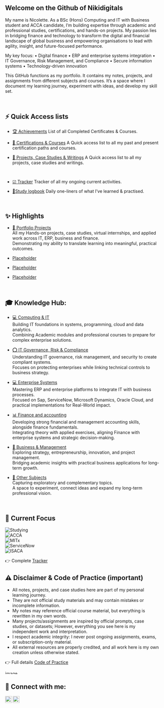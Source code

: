 <h2>Welcome on the Github of Nikidigitals</h2>

My name is Nicolette. As a BSc (Hons) Computing and IT with Business student and ACCA candidate, I’m building expertise through academic and professional studies, certifications, and hands-on projects.
My passion lies in bridging finance and technology to transform the digital and financial landscape of global business and empowering organisations to lead with agility, insight, and future-focused performance.

My key focus:
•	Digital finance
•	ERP and enterprise systems integration
•  IT Governance, Risk Management, and Compliance
•	Secure information systems
•	Technology-driven innovation

This GitHub functions as my portfolio. It contains my notes, projects, and assignments from different subjects and courses. 
It’s a space where I document my learning journey, experiment with ideas, and develop my skill set.

<br>

<h2> ⚡ Quick Access lists </h2>

   - [🏆 Achievements](https://github.com/NikiDigitals/NikiDigitals/blob/main/Achievements.md) 
     List of all Completed Certificates & Courses.

   - [📑 Certifications & Courses](https://github.com/NikiDigitals/NikiDigitals/blob/main/QA_Certs_Courses.md) 
     A Quick access list to all my past and  present certification paths and courses.

   - [📑 Projects, Case Studies & Writings](https://github.com/NikiDigitals/NikiDigitals/blob/main/QA_Projects_Case_Write.md) 
     A Quick access list to all my projects, case studies and writings.

     <br>
   - [☑ Tracker](https://github.com/NikiDigitals/NikiDigitals/blob/main/Tracker.md)
     Tracker of all my ongoing current activities. 
     
   - [📓Study logbook](https://github.com/NikiDigitals/NikiDigitals/blob/main/Studylogbook) 
     Daily one-liners of what I’ve learned & practised.
 
<br>
<h2> ✨ Highlights</h2>

   - [📁 Portfolio Projects](https://github.com/NikiDigitals/Portfolio_Projects)  
     All my Hands-on projects, case studies, virtual internships, and applied work across IT, ERP, business and finance.  
     Demonstrating my ability to translate learning into meaningful, practical outcomes.
     
- [Placeholder](https://github)
- [Placeholder](https://github)
- [Placeholder](https://github)        
<br>

<h2> 🎓 Knowledge Hub: </h2>

   - [💻 Computing & IT](https://github.com/NikiDigitals/Computing-IT)  
     Building IT foundations in systems, programming, cloud and data analytics.  
     Combining Academic modules and professional courses to prepare for complex enterprise solutions. 

   - [⭕ IT Governance, Risk & Compliance](https://github.com/NikiDigitals/GRC)  
     Understanding IT governance, risk management, and security to create compliant systems.  
     Focuses on protecting enterprises while linking technical controls to business strategy.    
          
   - [💻 Enterprise Systems](https://github.com/NikiDigitals/systems)  
      Mastering ERP and enterprise platforms to integrate IT with business processes.  
     Focused on Sap, ServiceNow, Microsoft Dynamics, Oracle Cloud, and practical implementations for Real-World impact.   
     
   - [📊 Finance and accounting](https://github.com/NikiDigitals/Finance-and-accounting)  
    Developing strong financial and management accounting skills, alongside finance fundamentals.  
    Integrating theory with applied exercises, aligning Finance with enterprise systems and strategic decision-making.  

   - [💼 Business & Management](https://github.com/NikiDigitals/Management-Business)  
     Exploring strategy, entrepreneurship, innovation, and project management.  
     Bridging academic insights with practical business applications for long-term growth.    
     
   - [📑 Other Subjects](https://github.com/NikiDigitals/others)  
     Capturing exploratory and complementary topics.  
     A space to experiment, connect ideas and expand my long-term professional vision. 
<br>

## 🎯 Current Focus 

![Studying](https://img.shields.io/badge/OU_BCs-Computing_&_IT_With_Business-blue)    
![ACCA](https://img.shields.io/badge/ACCA-Advanced_Diploma_in_Accounting_and_Business-red)   
![MITx](https://img.shields.io/badge/MITx-MicroMasters_DEDP-green)   
![ServiceNow](https://img.shields.io/badge/ServiceNow-Associate_Implementer-yellow)  
![ISACA](https://img.shields.io/badge/ISACA-Certified_Information_Systems_Auditor-purple)   

👉 Complete [Tracker](https://github.com/NikiDigitals/NikiDigitals/blob/main/Tracker.md)
<br>

<h2>  ⚠️ Disclaimer & Code of Practice (important)</h2>

- All notes, projects, and case studies here are part of my personal learning journey.
- They are not official study materials and may contain mistakes or incomplete information.
- My notes may reference official course material, but everything is rewritten in my own words.
- Many projects/assignments are inspired by official prompts, case studies, or datasets;
  However, everything you see here is my independent work and interpretation.
- I respect academic integrity: I never post ongoing assignments, exams, or subscription-only material.
- All external resources are properly credited, and all work here is my own creation unless otherwise stated.

👉 Full details [Code of Practice](https://github.com/NikiDigitals/NikiDigitals/blob/main/Code%20of%20Practice.pdf)

<img width="603" height="10" alt="image" src="https://github.com/user-attachments/assets/4658e820-34f4-4185-9df9-ec4e642f11e5" />

<h2> 🤝 Connect with me:</h2>

[<img align="left" alt="NmLangendam | LinkedIn" width="22px" src="https://cdn.jsdelivr.net/npm/simple-icons@v3/icons/linkedin.svg" />][linkedin]
[<img align="left" alt="NMLangendam | Instagram" width="22px" src="https://cdn.jsdelivr.net/npm/simple-icons@v3/icons/instagram.svg" />][instagram]

[instagram]: https://www.instagram.com/niki_digitals
[linkedin]: https://linkedin.com/in/nmlangendam/


<!--
**joshmadakor1/joshmadakor1** is a ✨ _special_ ✨ repository because its `README.md` (this file) appears on your GitHub profile.

<img src="https://getdrawings.com/vectors/line-break-vector-27.png" height="10%" width="80%" alt="Disk Sanitization Steps"/>

[<img align="left" alt="NMLAngendam | Website" width="24px" src="https://www.svgrepo.com/show/447845/website-click.svg" />][Website]
[website]: http://www.nikidigitals.com

Here are some ideas to get you started:

- 🔭 I’m currently working on ...
- 🌱 I’m currently learning ...
- 👯 I’m looking to collaborate on ...
- 🤔 I’m looking for help with ...
- 💬 Ask me about ...
- 📫 How to reach me: ...
- 😄 Pronouns: ...
- ⚡ Fun fact: ...
-->
